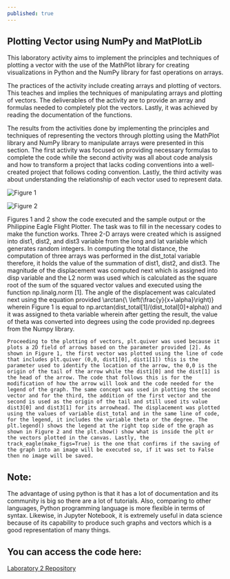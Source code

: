 ```yaml
---
published: true
---
```

## Plotting Vector using NumPy and MatPlotLib

This laboratory activity aims to implement the principles and techniques of plotting a vector with the use of the MathPlot library for creating visualizations in Python and the NumPy library for fast operations on arrays.

The practices of the activity include creating arrays and plotting of vectors. This teaches and implies the techniques of manipulating arrays and plotting of vectors. The deliverables of the activity are to provide an array and formulas needed to completely plot the vectors. Lastly, it was achieved by reading the documentation of the functions.

The results from the activities done by implementing the principles and techniques of representing the vectors through plotting using the MathPlot library and NumPy library to manipulate arrays were presented in this section. The first activity was focused on providing necessary formulas to complete the code while the second activity was all about code analysis and how to transform a project that lacks coding conventions into a well-created project that follows coding convention. Lastly, the third activity was about understanding the relationship of each vector used to represent data.

![Figure 1]({{site.baseurl}}/images/LAB2.1.jpg)

![Figure 2]({{site.baseurl}}/images/LAB2.2.jpg)

Figures 1 and 2 show the code executed and the sample output or the Philippine Eagle Flight Plotter. The task was to fill in the necessary codes to make the function works. Three 2-D arrays were created which is assigned into dist1, dist2, and dist3 variable from the long and lat variable which generates random integers. In computing the total distance, the computation of three arrays was performed in the dist_total variable therefore, it holds the value of the summation of dist1, dist2, and dist3. The magnitude of the displacement was computed next which is assigned into disp variable and the L2 norm was used which is calculated as the square root of the sum of the squared vector values and executed using the function np.linalg.norm [1]. The angle of the displacement was calculated next using the equation provided \arctan{\ \left(\frac{y}{x+\alpha}\right)} wherein Figure 1 is equal to np.arctan(dist_total[1]/(dist_total[0]+alpha)) and it was assigned to theta variable wherein after getting the result, the value of theta was converted into degrees using the code provided np.degrees from the Numpy library.
	
	Proceeding to the plotting of vectors, plt.quiver was used because it plots a 2D field of arrows based on the parameter provided [2]. As shown in Figure 1, the first vector was plotted using the line of code that includes plt.quiver (0,0, dist1[0], dist1[1]) this is the parameter used to identify the location of the arrow, the 0,0 is the origin of the tail of the arrow while the dist1[0] and the dist[1] is the head of the arrow. The code that follows this is for the modification of how the arrow will look and the code needed for the legend of the graph. The same concept was used in plotting the second vector and for the third, the addition of the first vector and the second is used as the origin of the tail and still used its value dist3[0] and dist3[1] for its arrowhead. The displacement was plotted using the values of variable dist_total and in the same line of code, for the legend, it includes the variable theta or the degree. The plt.legend() shows the legend at the right top side of the graph as shown in Figure 2 and the plt.show() show what is inside the plt or the vectors plotted in the canvas. Lastly, the track_eagle(make_figs=True) is the one that confirms if the saving of the graph into an image will be executed so, if it was set to False then no image will be saved.











## Note:

The advantage of using python is that it has a lot of documentation and its community is big so there are a lot of tutorials. Also, comparing to other languages, Python programming language is more flexible in terms of syntax. Likewise, in Jupyter Notebook, it is extremely useful in data science because of its capability to produce such graphs and vectors which is a good representation of many things.

## You can access the code here:

[Laboratory 2 Repository](https://github.com/RovilSurioJr/Laboratory-2)
